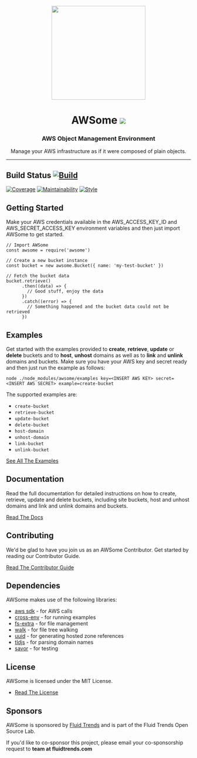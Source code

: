 <p align="center">
<img src="https://raw.githubusercontent.com/fluidtrends/awsome/master/logo.png" width="256px">
</p>

<h1 align="center"> AWSome
<img src="https://img.shields.io/npm/v/awsome.svg"/>
</h1>

<h3 align="center"> AWS Object Management Environment </h3>
<p align="center"> Manage your AWS infrastructure as if it were composed of plain objects.
</p>
<hr/>

## Build Status [![Build](https://circleci.com/gh/fluidtrends/awsome.svg?style=svg)](https://circleci.com/gh/fluidtrends/awsome)

[![Coverage](https://api.codeclimate.com/v1/badges/bcf4dae241b12298574c/test_coverage)](https://codeclimate.com/github/fluidtrends/awsome/test_coverage)
[![Maintainability](https://api.codeclimate.com/v1/badges/bcf4dae241b12298574c/maintainability)](https://codeclimate.com/github/fluidtrends/awsome/maintainability)
[![Style](https://img.shields.io/badge/code%20style-standard-brightgreen.svg)](http://standardjs.com)

## Getting Started

Make your AWS credentials available in the AWS_ACCESS_KEY_ID and AWS_SECRET_ACCESS_KEY environment variables and then just import AWSome to get started.

```
// Import AWSome
const awsome = require('awsome')

// Create a new bucket instance
const bucket = new awsome.Bucket({ name: 'my-test-bucket' })

// Fetch the bucket data
bucket.retrieve()
      .then((data) => {
        // Good stuff, enjoy the data
      })
      .catch((error) => {
        // Something happened and the bucket data could not be retrieved
      })
```

## Examples

Get started with the examples provided to **create**, **retrieve**, **update** or **delete** buckets and to **host**, **unhost** domains as well as to **link** and **unlink** domains and buckets. Make sure you have your AWS key and secret ready and then just run the example as follows:

```
node ./node_modules/awsome/examples key=<INSERT AWS KEY> secret=<INSERT AWS SECRET> example=create-bucket
```

The supported examples are:

* ```create-bucket```
* ```retrieve-bucket```
* ```update-bucket```
* ```delete-bucket```
* ```host-domain```
* ```unhost-domain```
* ```link-bucket```
* ```unlink-bucket```

[See All The Examples](/examples)

## Documentation

Read the full documentation for detailed instructions on how to create, retrieve, update and delete buckets, including site buckets, host and unhost domains and link and unlink domains and buckets.

[Read The Docs](/docs)

## Contributing

We'd be glad to have you join us as an AWSome Contributor. Get started by reading our Contributor Guide.

[Read The Contributor Guide](/contrib)

## Dependencies

AWSome makes use of the following libraries:

* [aws sdk](https://github.com/aws/aws-sdk-js) - for AWS calls
* [cross-env](https://github.com/kentcdodds/cross-env) - for running examples
* [fs-extra](https://github.com/jprichardson/node-fs-extra) - for file management
* [walk](https://github.com/Daplie/node-walk) - for file tree walking
* [uuid](https://github.com/kelektiv/node-uuid) - for generating hosted zone references
* [tldjs](https://github.com/oncletom/tld.js) - for parsing domain names
* [savor](https://github.com/fluidtrends/savor) - for testing

## License

AWSome is licensed under the MIT License.

* [Read The License](LICENSE)

## Sponsors

AWSome is sponsored by [Fluid Trends](http://fluidtrends.com) and is part of the Fluid Trends Open Source Lab.

If you'd like to co-sponsor this project, please email your co-sponsorship request to **team at fluidtrends.com**
